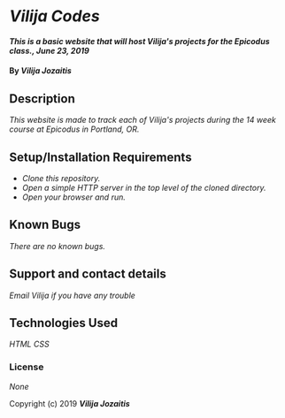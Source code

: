 # _Vilija Codes_

#### _This is a basic website that will host Vilija's projects for the Epicodus class., June 23, 2019_

#### By _**Vilija Jozaitis**_

## Description

_This website is made to track each of Vilija's projects during the 14 week course at Epicodus in Portland, OR._

## Setup/Installation Requirements

* _Clone this repository._
* _Open a simple HTTP server in the top level of the cloned directory._
* _Open your browser and run._

## Known Bugs

_There are no known bugs._

## Support and contact details

_Email Vilija if you have any trouble_

## Technologies Used

_HTML_
_CSS_

### License

*None*

Copyright (c) 2019 **_Vilija Jozaitis_**
